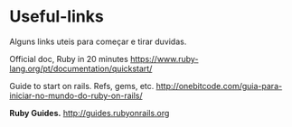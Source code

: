 # Useful-links
Alguns links uteis para começar e tirar duvidas.

Official doc, Ruby in 20 minutes
https://www.ruby-lang.org/pt/documentation/quickstart/

Guide to start on rails. Refs, gems, etc.
http://onebitcode.com/guia-para-iniciar-no-mundo-do-ruby-on-rails/

**Ruby Guides.**
http://guides.rubyonrails.org
